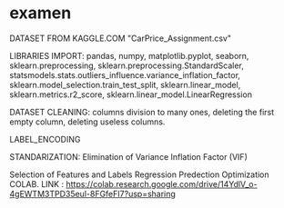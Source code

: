 # examen
DATASET FROM KAGGLE.COM "CarPrice_Assignment.csv"

LIBRARIES IMPORT:
pandas, numpy, 
matplotlib.pyplot, 
seaborn, 
sklearn.preprocessing, 
sklearn.preprocessing.StandardScaler, 
statsmodels.stats.outliers_influence.variance_inflation_factor, 
sklearn.model_selection.train_test_split, 
sklearn.linear_model, 
sklearn.metrics.r2_score, 
sklearn.linear_model.LinearRegression

DATASET CLEANING:
columns division to many ones, 
deleting the first empty column, 
deleting useless columns.

LABEL_ENCODING

STANDARIZATION:
Elimination of Variance Inflation Factor (VIF)

Selection of Features and Labels
Regression
Predection
Optimization
COLAB. LINK : https://colab.research.google.com/drive/14YdlV_o-4gEWTM3TPD35eul-8FGfeFI7?usp=sharing
